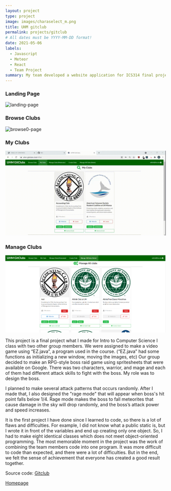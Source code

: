 ```yaml
---
layout: project
type: project
image: images/charaselect_m.png
title: UHM gitclub
permalink: projects/gitclub
# All dates must be YYYY-MM-DD format!
date: 2021-05-06
labels:
  - Javascript
  - Meteor
  - React
  - Team Project
summary: My team developed a website application for ICS314 final project.
---
```


### Landing Page
<img src="../images/landingnew.gif" alt="landing-page">

### Browse Clubs
<img src="../images/browse0.gif" alt="browse0-page">

### My Clubs
<img src="../images/myclubs.gif" alt="myclubs-page">

### Manage Clubs
<img src="../images/manageallclubs.png" alt="manageallclubs-page">

This project is a final project what I made for Intro to Computer Science I class with two other group members. We were assigned to make a video game using “EZ.java”, a program used in the course. (“EZ.java” had some functions as initializing a new window, moving the images, etc) Our group decided to make an RPG-style boss raid game using spritesheets that were available on Google. There was two characters, warrior, and mage and each of them had different attack skills to fight with the boss. My role was to design the boss.

I planned to make several attack patterns that occurs randomly. After I made that, I also designed the "rage mode" that will appear when boss's hit point falls below 1/4. Rage mode makes the boss to fall meteorites that cause damage in the sky will drop randomly, and the boss’s attack power and speed increases.

It is the first project I have done since I learned to code, so there is a lot of flaws and difficulties. For example, I did not know what a public static is, but I wrote it in front of the variables and end up creating only one object. So, I had to make eight identical classes which does not meet object-oriented programming. The most memorable moment in the project was the work of combining the team members code into one program. It was more difficult to code than expected, and there were a lot of difficulties. But in the end, we felt the sense of achievement that everyone has created a good result together. 


Source code: <a href="https://github.com/uhm-gitclubs/uhm-gitclubs"><i class="large github icon"></i>Gitclub</a>

<a href="https://uhm-gitclubs.github.io/">Homepage</a>



